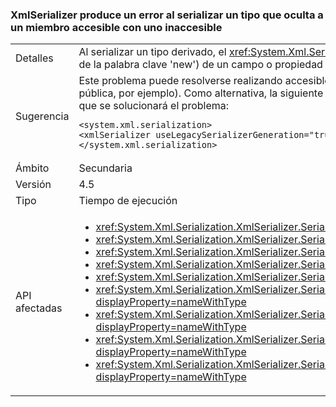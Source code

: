 ### <a name="xmlserializer-fails-while-serializing-a-type-that-hides-an-accessible-member-with-an-inaccessible-one"></a>XmlSerializer produce un error al serializar un tipo que oculta a un miembro accesible con uno inaccesible

|   |   |
|---|---|
|Detalles|Al serializar un tipo derivado, el <xref:System.Xml.Serialization.XmlSerializer?displayProperty=name> puede producir un error si el tipo contiene una propiedad que oculta (a través de la palabra clave 'new') de un campo o propiedad del mismo nombre que estaba previamente accesible (público, por ejemplo) en el tipo base o un campo inaccesible.|
|Sugerencia|Este problema puede resolverse realizando accesible para el nuevo miembro ocultando los <xref:System.Xml.Serialization.XmlSerializer?displayProperty=name> (marcándolo pública, por ejemplo). Como alternativa, la siguiente opción de configuración volverá a 4.0 <xref:System.Xml.Serialization.XmlSerializer?displayProperty=name> comportamiento, que se solucionará el problema:<pre><code class="language-xml">&lt;system.xml.serialization&gt;&#13;&#10;&lt;xmlSerializer useLegacySerializerGeneration=&quot;true&quot; /&gt;&#13;&#10;&lt;/system.xml.serialization&gt;&#13;&#10;</code></pre>|
|Ámbito|Secundaria|
|Versión|4.5|
|Tipo|Tiempo de ejecución|
|API afectadas|<ul><li><xref:System.Xml.Serialization.XmlSerializer.Serialize(System.IO.Stream,System.Object)?displayProperty=nameWithType></li><li><xref:System.Xml.Serialization.XmlSerializer.Serialize(System.IO.TextWriter,System.Object)?displayProperty=nameWithType></li><li><xref:System.Xml.Serialization.XmlSerializer.Serialize(System.Object,System.Xml.Serialization.XmlSerializationWriter)?displayProperty=nameWithType></li><li><xref:System.Xml.Serialization.XmlSerializer.Serialize(System.Xml.XmlWriter,System.Object)?displayProperty=nameWithType></li><li><xref:System.Xml.Serialization.XmlSerializer.Serialize(System.IO.Stream,System.Object,System.Xml.Serialization.XmlSerializerNamespaces)?displayProperty=nameWithType></li><li><xref:System.Xml.Serialization.XmlSerializer.Serialize(System.IO.TextWriter,System.Object,System.Xml.Serialization.XmlSerializerNamespaces)?displayProperty=nameWithType></li><li><xref:System.Xml.Serialization.XmlSerializer.Serialize(System.Xml.XmlWriter,System.Object,System.Xml.Serialization.XmlSerializerNamespaces)?displayProperty=nameWithType></li><li><xref:System.Xml.Serialization.XmlSerializer.Serialize(System.Xml.XmlWriter,System.Object,System.Xml.Serialization.XmlSerializerNamespaces,System.String)?displayProperty=nameWithType></li><li><xref:System.Xml.Serialization.XmlSerializer.Serialize(System.Xml.XmlWriter,System.Object,System.Xml.Serialization.XmlSerializerNamespaces,System.String,System.String)?displayProperty=nameWithType></li></ul>|

